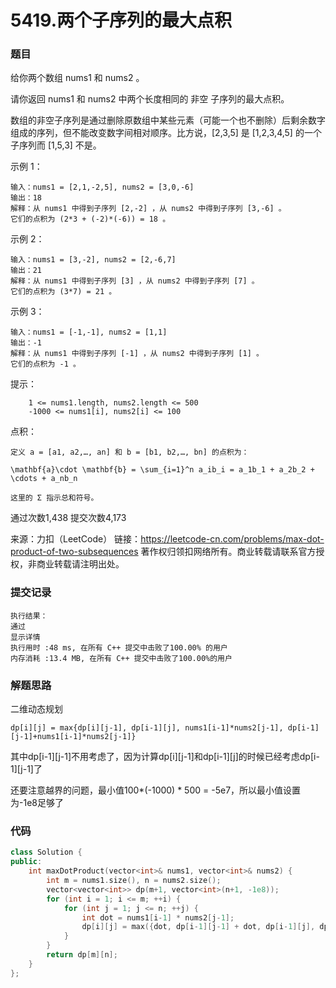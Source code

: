 # 5419.两个子序列的最大点积

### 题目

给你两个数组 nums1 和 nums2 。

请你返回 nums1 和 nums2 中两个长度相同的 非空 子序列的最大点积。

数组的非空子序列是通过删除原数组中某些元素（可能一个也不删除）后剩余数字组成的序列，但不能改变数字间相对顺序。比方说，[2,3,5] 是 [1,2,3,4,5] 的一个子序列而 [1,5,3] 不是。



示例 1：
```
输入：nums1 = [2,1,-2,5], nums2 = [3,0,-6]
输出：18
解释：从 nums1 中得到子序列 [2,-2] ，从 nums2 中得到子序列 [3,-6] 。
它们的点积为 (2*3 + (-2)*(-6)) = 18 。
```
示例 2：
```
输入：nums1 = [3,-2], nums2 = [2,-6,7]
输出：21
解释：从 nums1 中得到子序列 [3] ，从 nums2 中得到子序列 [7] 。
它们的点积为 (3*7) = 21 。
```
示例 3：
```
输入：nums1 = [-1,-1], nums2 = [1,1]
输出：-1
解释：从 nums1 中得到子序列 [-1] ，从 nums2 中得到子序列 [1] 。
它们的点积为 -1 。
```


提示：
```
    1 <= nums1.length, nums2.length <= 500
    -1000 <= nums1[i], nums2[i] <= 100
```


点积：
```
定义 a = [a1, a2,…, an] 和 b = [b1, b2,…, bn] 的点积为：

\mathbf{a}\cdot \mathbf{b} = \sum_{i=1}^n a_ib_i = a_1b_1 + a_2b_2 + \cdots + a_nb_n

这里的 Σ 指示总和符号。
```

通过次数1,438
提交次数4,173

来源：力扣（LeetCode）
链接：https://leetcode-cn.com/problems/max-dot-product-of-two-subsequences
著作权归领扣网络所有。商业转载请联系官方授权，非商业转载请注明出处。

### 提交记录

```
执行结果：
通过
显示详情
执行用时 :48 ms, 在所有 C++ 提交中击败了100.00% 的用户
内存消耗 :13.4 MB, 在所有 C++ 提交中击败了100.00%的用户
```

### 解题思路
二维动态规划

```
dp[i][j] = max{dp[i][j-1], dp[i-1][j], nums1[i-1]*nums2[j-1], dp[i-1][j-1]+nums1[i-1]*nums2[j-1]}
```

其中dp[i-1][j-1]不用考虑了，因为计算dp[i][j-1]和dp[i-1][j]的时候已经考虑dp[i-1][j-1]了

还要注意越界的问题，最小值100\*(-1000) * 500 = -5e7，所以最小值设置为-1e8足够了

### 代码

```cpp
class Solution {
public:
    int maxDotProduct(vector<int>& nums1, vector<int>& nums2) {
        int m = nums1.size(), n = nums2.size();
        vector<vector<int>> dp(m+1, vector<int>(n+1, -1e8));
        for (int i = 1; i <= m; ++i) {
            for (int j = 1; j <= n; ++j) {
                int dot = nums1[i-1] * nums2[j-1];
                dp[i][j] = max({dot, dp[i-1][j-1] + dot, dp[i-1][j], dp[i][j-1]});
            }
        }
        return dp[m][n];
    }
};
```